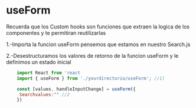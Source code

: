 # useForm

Recuerda que los Custom hooks son funciones que extraen la logica de los componentes y te permitiran reutilizarlas

1.-Importa la funcion useForm pensemos que estamos en nuestro Search.js

2.-Desestructuramos los valores de retorno de la funcion useForm y le definimos un estado inicial

```javascript
    import React from 'react
    import { useForm } from './yourdirectorio/useForm'; //1)

    const [values, handleInputChange] = useForm({
     Searchvalues:"" //2
    })
```

